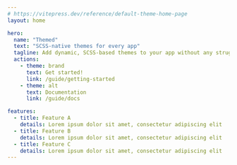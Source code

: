 ```yaml
---
# https://vitepress.dev/reference/default-theme-home-page
layout: home

hero:
  name: "Themed"
  text: "SCSS-native themes for every app"
  tagline: Add dynamic, SCSS-based themes to your app without any struggle.
  actions:
    - theme: brand
      text: Get started!
      link: /guide/getting-started
    - theme: alt
      text: Documentation
      link: /guide/docs

features:
  - title: Feature A
    details: Lorem ipsum dolor sit amet, consectetur adipiscing elit
  - title: Feature B
    details: Lorem ipsum dolor sit amet, consectetur adipiscing elit
  - title: Feature C
    details: Lorem ipsum dolor sit amet, consectetur adipiscing elit
---
```


